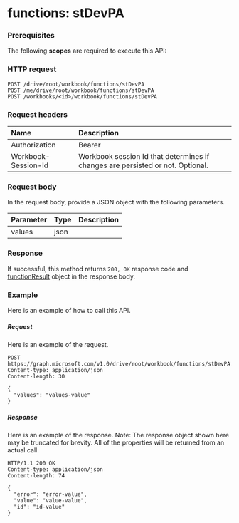 # functions: stDevPA


### Prerequisites
The following **scopes** are required to execute this API: 
### HTTP request
<!-- { "blockType": "ignored" } -->
```http
POST /drive/root/workbook/functions/stDevPA
POST /me/drive/root/workbook/functions/stDevPA
POST /workbooks/<id>/workbook/functions/stDevPA

```
### Request headers
| Name       | Description|
|:---------------|:----------|
| Authorization  | Bearer <code>|
| Workbook-Session-Id  | Workbook session Id that determines if changes are persisted or not. Optional.|

### Request body
In the request body, provide a JSON object with the following parameters.

| Parameter	   | Type	|Description|
|:---------------|:--------|:----------|
|values|json||

### Response
If successful, this method returns `200, OK` response code and [functionResult](../resources/functionresult.md) object in the response body.

### Example
Here is an example of how to call this API.
##### Request
Here is an example of the request.
<!-- {
  "blockType": "request",
  "name": "functions_stdevpa"
}-->
```http
POST https://graph.microsoft.com/v1.0/drive/root/workbook/functions/stDevPA
Content-type: application/json
Content-length: 30

{
  "values": "values-value"
}
```

##### Response
Here is an example of the response. Note: The response object shown here may be truncated for brevity. All of the properties will be returned from an actual call.
<!-- {
  "blockType": "response",
  "truncated": true,
  "@odata.type": "microsoft.graph.functionResult"
} -->
```http
HTTP/1.1 200 OK
Content-type: application/json
Content-length: 74

{
  "error": "error-value",
  "value": "value-value",
  "id": "id-value"
}
```

<!-- uuid: 8fcb5dbc-d5aa-4681-8e31-b001d5168d79
2015-10-25 14:57:30 UTC -->
<!-- {
  "type": "#page.annotation",
  "description": "functions: stDevPA",
  "keywords": "",
  "section": "documentation",
  "tocPath": ""
}-->